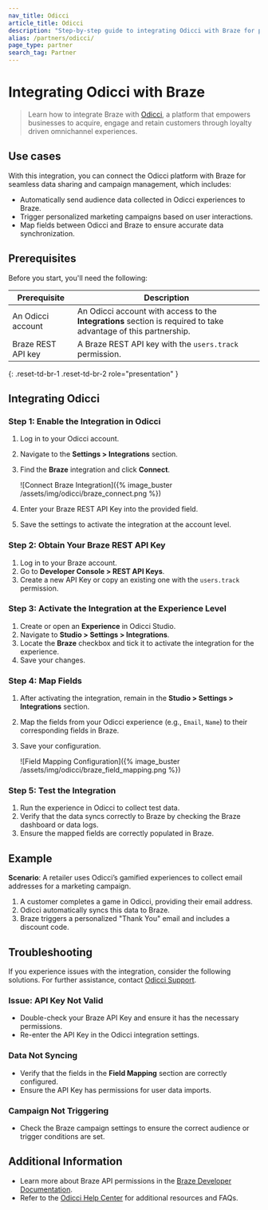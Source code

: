 ```yaml
---
nav_title: Odicci
article_title: Odicci
description: "Step-by-step guide to integrating Odicci with Braze for personalized marketing campaigns"
alias: /partners/odicci/
page_type: partner
search_tag: Partner
---
```


# Integrating Odicci with Braze

> Learn how to integrate Braze with [Odicci](https://www.odicci.com/), a platform that empowers businesses to acquire, engage and retain customers through loyalty driven omnichannel experiences.

## Use cases

With this integration, you can connect the Odicci platform with Braze for seamless data sharing and campaign management, which includes:

- Automatically send audience data collected in Odicci experiences to Braze.
- Trigger personalized marketing campaigns based on user interactions.
- Map fields between Odicci and Braze to ensure accurate data synchronization.

## Prerequisites

Before you start, you'll need the following:

| Prerequisite             | Description                                                               |
|---------------------------------------|------------------------------------------------------------------------------------------------------------------------------------------|
| An Odicci account            | An Odicci account with access to the **Integrations** section is required to take advantage of this partnership.|
| Braze REST API key        | A Braze REST API key with the `users.track` permission. |
{: .reset-td-br-1 .reset-td-br-2 role="presentation" }

## Integrating Odicci

### Step 1: Enable the Integration in Odicci

1. Log in to your Odicci account.
2. Navigate to the **Settings > Integrations** section.
3. Find the **Braze** integration and click **Connect**.

   ![Connect Braze Integration]({% image_buster /assets/img/odicci/braze_connect.png %})

4. Enter your Braze REST API Key into the provided field.
5. Save the settings to activate the integration at the account level.

### Step 2: Obtain Your Braze REST API Key

1. Log in to your Braze account.
2. Go to **Developer Console > REST API Keys**.
3. Create a new API Key or copy an existing one with the `users.track` permission.

### Step 3: Activate the Integration at the Experience Level

1. Create or open an **Experience** in Odicci Studio.
2. Navigate to **Studio > Settings > Integrations**.
3. Locate the **Braze** checkbox and tick it to activate the integration for the experience.
4. Save your changes.

### Step 4: Map Fields

1. After activating the integration, remain in the **Studio > Settings > Integrations** section.
2. Map the fields from your Odicci experience (e.g., `Email`, `Name`) to their corresponding fields in Braze.
3. Save your configuration.

   ![Field Mapping Configuration]({% image_buster /assets/img/odicci/braze_field_mapping.png %})

### Step 5: Test the Integration

1. Run the experience in Odicci to collect test data.
2. Verify that the data syncs correctly to Braze by checking the Braze dashboard or data logs.
3. Ensure the mapped fields are correctly populated in Braze.

## Example

**Scenario**: A retailer uses Odicci’s gamified experiences to collect email addresses for a marketing campaign.

1. A customer completes a game in Odicci, providing their email address.
2. Odicci automatically syncs this data to Braze.
3. Braze triggers a personalized "Thank You" email and includes a discount code.

## Troubleshooting

If you experience issues with the integration, consider the following solutions. For further assistance, contact [Odicci Support](https://help.odicci.com).

### Issue: API Key Not Valid

- Double-check your Braze API Key and ensure it has the necessary permissions.
- Re-enter the API Key in the Odicci integration settings.

### Data Not Syncing

- Verify that the fields in the **Field Mapping** section are correctly configured.
- Ensure the API Key has permissions for user data imports.

### Campaign Not Triggering

- Check the Braze campaign settings to ensure the correct audience or trigger conditions are set.

## Additional Information

- Learn more about Braze API permissions in the [Braze Developer Documentation](https://www.braze.com/docs/api/).
- Refer to the [Odicci Help Center](https://help.odicci.com) for additional resources and FAQs.
